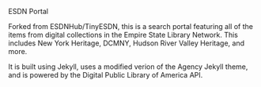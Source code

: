 ESDN Portal

Forked from ESDNHub/TinyESDN, this is a search portal featuring all of the items from digital collections in the Empire State Library Network.
This includes New York Heritage, DCMNY, Hudson River Valley Heritage, and more.

It is built using Jekyll, uses a modified verion of the Agency Jekyll theme, and is powered by the Digital Public Library of America API.

